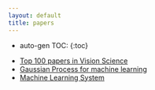 ```yaml
---
layout: default
title: papers
---
```


[1]: http://nuweb.neu.edu/ypetrov/most-important-vision-papers.html
[2]:http://ipg.epfl.ch/~seeger/lapmalmainweb/papers/bayesgp-tut.pdf

* auto-gen TOC:
{:toc}


+ [Top 100 papers in Vision Science][1]
+ [Gaussian Process for machine learning][2]
+ <a href="{{ site.baseurl }}/resources/papers/system">Machine Learning System</a>

